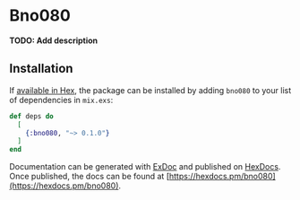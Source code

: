 # Bno080

**TODO: Add description**

## Installation

If [available in Hex](https://hex.pm/docs/publish), the package can be installed
by adding `bno080` to your list of dependencies in `mix.exs`:

```elixir
def deps do
  [
    {:bno080, "~> 0.1.0"}
  ]
end
```

Documentation can be generated with [ExDoc](https://github.com/elixir-lang/ex_doc)
and published on [HexDocs](https://hexdocs.pm). Once published, the docs can
be found at [https://hexdocs.pm/bno080](https://hexdocs.pm/bno080).

